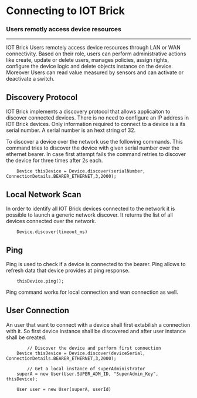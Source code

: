 # Connecting to IOT Brick

### Users remotly access device resources

---

IOT Brick Users remotely access device resources through LAN or WAN connectivity. Based on their role, users can perform administrative actions like create, update or delete users, manages policies, assign rights, configure the device logic and delete objects instance on the device. Moreover Users can read value measured by sensors and can activate or deactivate a switch.

## Discovery Protocol
IOT Brick implements a discovery protocol that allows applicaiton to discover connected devices. There is no need to configure an IP address in IOT Brick devices. Only information required to connect to a device is a its serial number. A serial number is an hext string of 32.

To discover a device over the network use the following commands. This command tries to discover the device with given serial number over the ethernet bearer. In case first attempt fails the command retries to discover the device for three times after 2s each.
```
	Device thisDevice = Device.discover(serialNumber, ConnectionDetails.BEARER_ETHERNET,3,2000); 
```
## Local Network Scan
In order to identify all IOT Brick devices connected to the network it is possible to launch a generic network discover. It returns the list of all devices connected over the network.

```
	Device.discover(timeout_ms)
```

## Ping
Ping is used to check if a device is connected to the bearer. Ping allows to refresh data that device provides at ping response.

```
	thisDevice.ping(); 
```
Ping command works for local connection and wan connection as well.

## User Connection
An user that want to connect with a device shall first extabilish a connection with it. So first device instance shall be discovered and after user instance shall be created.

```
		// Discover the device and perform first connection
	Device thisDevice = Device.discover(deviceSerial, ConnectionDetails.BEARER_ETHERNET,3,2000);     
	
		// Get a local instance of superAdministrator
	superA = new User(User.SUPER_ADM_ID, "SuperAdmin_Key", thisDevice);  
	
	User user = new User(superA, userId)

```
